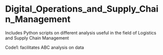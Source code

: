 # Digital_Operations_and_Supply_Chain_Management

Includes Python scripts on different analysis useful in the field of Logistics and Supply Chain Management

Code1: facilitates ABC analysis on data
